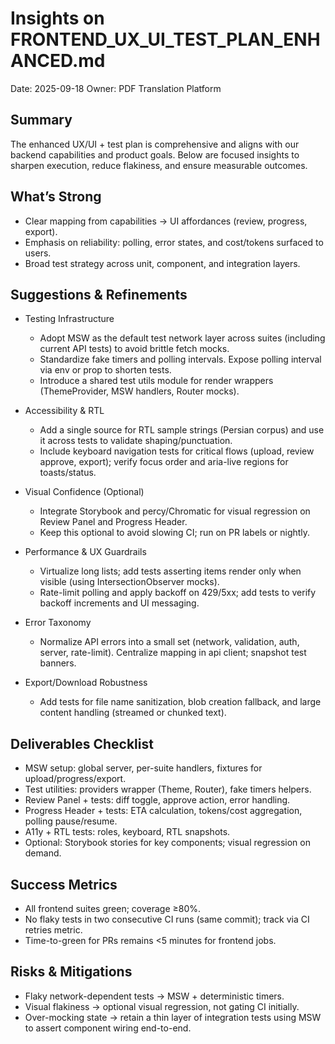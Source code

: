 # Insights on FRONTEND_UX_UI_TEST_PLAN_ENHANCED.md

Date: 2025-09-18
Owner: PDF Translation Platform

## Summary
The enhanced UX/UI + test plan is comprehensive and aligns with our backend capabilities and product goals. Below are focused insights to sharpen execution, reduce flakiness, and ensure measurable outcomes.

## What’s Strong
- Clear mapping from capabilities → UI affordances (review, progress, export).
- Emphasis on reliability: polling, error states, and cost/tokens surfaced to users.
- Broad test strategy across unit, component, and integration layers.

## Suggestions & Refinements

- Testing Infrastructure
  - Adopt MSW as the default test network layer across suites (including current API tests) to avoid brittle fetch mocks.
  - Standardize fake timers and polling intervals. Expose polling interval via env or prop to shorten tests.
  - Introduce a shared test utils module for render wrappers (ThemeProvider, MSW handlers, Router mocks).

- Accessibility & RTL
  - Add a single source for RTL sample strings (Persian corpus) and use it across tests to validate shaping/punctuation.
  - Include keyboard navigation tests for critical flows (upload, review approve, export); verify focus order and aria-live regions for toasts/status.

- Visual Confidence (Optional)
  - Integrate Storybook and percy/Chromatic for visual regression on Review Panel and Progress Header.
  - Keep this optional to avoid slowing CI; run on PR labels or nightly.

- Performance & UX Guardrails
  - Virtualize long lists; add tests asserting items render only when visible (using IntersectionObserver mocks).
  - Rate-limit polling and apply backoff on 429/5xx; add tests to verify backoff increments and UI messaging.

- Error Taxonomy
  - Normalize API errors into a small set (network, validation, auth, server, rate-limit). Centralize mapping in api client; snapshot test banners.

- Export/Download Robustness
  - Add tests for file name sanitization, blob creation fallback, and large content handling (streamed or chunked text).

## Deliverables Checklist
- MSW setup: global server, per-suite handlers, fixtures for upload/progress/export.
- Test utilities: providers wrapper (Theme, Router), fake timers helpers.
- Review Panel + tests: diff toggle, approve action, error handling.
- Progress Header + tests: ETA calculation, tokens/cost aggregation, polling pause/resume.
- A11y + RTL tests: roles, keyboard, RTL snapshots.
- Optional: Storybook stories for key components; visual regression on demand.

## Success Metrics
- All frontend suites green; coverage ≥80%.
- No flaky tests in two consecutive CI runs (same commit); track via CI retries metric.
- Time-to-green for PRs remains <5 minutes for frontend jobs.

## Risks & Mitigations
- Flaky network-dependent tests → MSW + deterministic timers.
- Visual flakiness → optional visual regression, not gating CI initially.
- Over-mocking state → retain a thin layer of integration tests using MSW to assert component wiring end-to-end.

